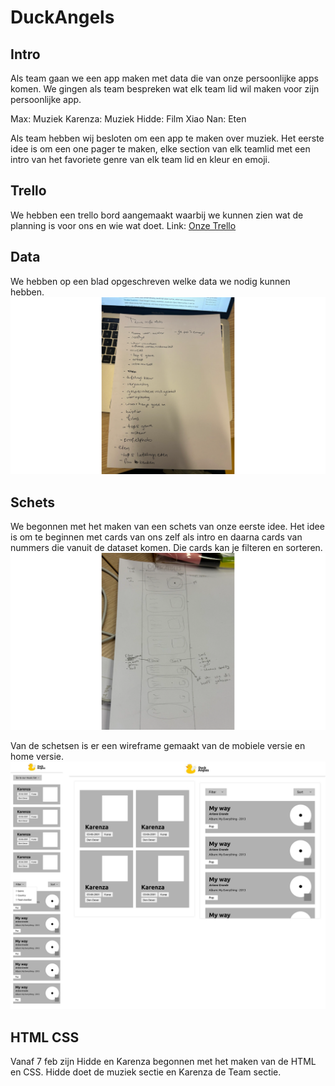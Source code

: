 # DuckAngels

## Intro
Als team gaan we een app maken met data die van onze persoonlijke apps komen. We gingen als team bespreken wat elk team lid wil maken voor zijn persoonlijke app.

Max: Muziek
Karenza: Muziek
Hidde: Film
Xiao Nan: Eten

Als team hebben wij besloten om een app te maken over muziek. Het eerste idee is om een one pager te maken, elke section van elk teamlid met een intro van het favoriete genre van elk team lid en kleur en emoji.

## Trello
We hebben een trello bord aangemaakt waarbij we kunnen zien wat de planning is voor ons en wie wat doet.
Link: [Onze Trello](https://trello.com/b/X0KmrT8Y/duck-angles)

## Data
We hebben op een blad opgeschreven welke data we nodig kunnen hebben. 
![Data op papier](./read-me-img/data-papier.png)

## Schets
We begonnen met het maken van een schets van onze eerste idee. Het idee is om te beginnen met cards van ons zelf als intro en daarna cards van nummers die vanuit de dataset komen. Die cards kan je filteren en sorteren. 
![Schets](./read-me-img/schets.png)

Van de schetsen is er een wireframe gemaakt van de mobiele versie en home versie.
![Schets](./read-me-img/wireframes.jpg)

## HTML CSS
Vanaf 7 feb zijn Hidde en Karenza begonnen met het maken van de HTML en CSS. Hidde doet de muziek sectie en Karenza de Team sectie.

